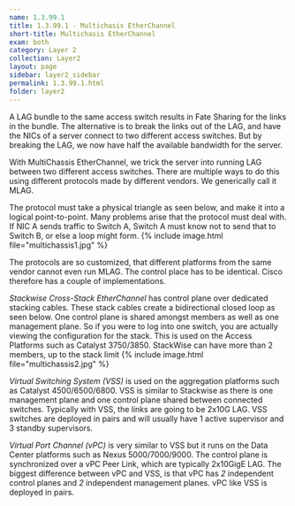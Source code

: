 ```yaml
---
name: 1.3.99.1
title: 1.3.99.1 - Multichasis EtherChannel
short-title: Multichasis EtherChannel
exam: both
category: Layer 2
collection: Layer2
layout: page
sidebar: layer2_sidebar
permalink: 1.3.99.1.html
folder: layer2
---
```

A LAG bundle to the same access switch results in Fate Sharing for the links in the bundle. The alternative is to break the links out of the LAG, and have the NICs of a server connect to two different access switches. But by breaking the LAG, we now have half the available bandwidth for the server.

With MultiChassis EtherChannel, we trick the server into running LAG between two different access switches. There are multiple ways to do this using different protocols made by different vendors. We generically call it MLAG.

The protocol must take a physical triangle as seen below, and make it into a logical point-to-point. Many problems arise that the protocol must deal with. If NIC A sends traffic to Switch A, Switch A must know not to send that to Switch B, or else a loop might form.
{% include image.html file="multichassis1.jpg" %}

The protocols are so customized, that different platforms from the same vendor cannot even run MLAG. The control place has to be identical. Cisco therefore has a couple of implementations.

*Stackwise Cross-Stack EtherChannel* has control plane over dedicated stacking cables. These stack cables create a bidirectional closed loop as seen below. One control plane is shared amongst members as well as one management plane. So if you were to log into one switch, you are actually viewing the configuration for the stack. This is used on the Access Platforms such as Catalyst 3750/3850. StackWise can have more than 2 members, up to the stack limit
{% include image.html file="multichassis2.jpg" %}


*Virtual Switching System (VSS)* is used on the aggregation platforms such as Catalyst 4500/6500/6800. VSS is similar to Stackwise as there is one management plane and one control plane shared between connected switches. Typically with VSS, the links are going to be 2x10G LAG. VSS switches are deployed in pairs and will usually have 1 active supervisor and 3 standby supervisors.

*Virtual Port Channel (vPC)* is very similar to VSS but it runs on the Data Center platforms such as Nexus 5000/7000/9000. The control plane is synchronized over a vPC Peer Link, which are typically 2x10GigE LAG. The biggest difference between vPC and VSS, is that vPC has *2* independent control planes and *2* independent management planes. vPC like VSS is deployed in pairs.
